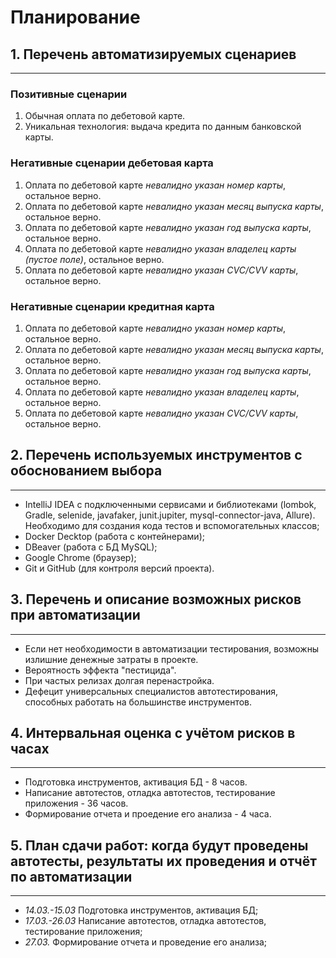 Планирование
==================

## 1. Перечень автоматизируемых сценариев ##
_____________________________________
### Позитивные сценарии

1. Обычная оплата по дебетовой карте.
2. Уникальная технология: выдача кредита по данным банковской карты.

### Негативные сценарии дебетовая карта
1. Оплата по дебетовой карте _невалидно указан номер карты_, остальное верно.
2. Оплата по дебетовой карте _невалидно указан месяц выпуска карты_, остальное верно.
3. Оплата по дебетовой карте _невалидно указан год выпуска карты_, остальное верно.
4. Оплата по дебетовой карте _невалидно указан владелец карты (пустое поле)_, остальное верно.
5. Оплата по дебетовой карте _невалидно указан CVC/CVV карты_, остальное верно.

### Негативные сценарии кредитная карта
1.  Оплата по дебетовой карте _невалидно указан номер карты_, остальное верно.
2. Оплата по дебетовой карте _невалидно указан месяц выпуска карты_, остальное верно.
3. Оплата по дебетовой карте _невалидно указан год выпуска карты_, остальное верно.
4. Оплата по дебетовой карте _невалидно указан владелец карты_, остальное верно.
5. Оплата по дебетовой карте _невалидно указан CVC/CVV карты_, остальное верно.

## 2. Перечень используемых инструментов с обоснованием выбора ##
____________________________________________________________________
- IntelliJ IDEA с подключенными сервисами и библиотеками (lombok, Gradle, selenide, javafaker, junit.jupiter, mysql-connector-java, Allure). Необходимо для создания кода тестов и вспомогательных классов;
- Docker Decktop (работа с контейнерами);
- DBeaver (работа с БД MySQL);
- Google Chrome (браузер);
- Git и GitHub (для контроля версий проекта).

## 3. Перечень и описание возможных рисков при автоматизации ##
________________________________________________________________
- Если нет необходимости в автоматизации тестирования, возможны излишние денежные затраты в проекте.
- Вероятность эффекта "пестицида".
- При частых релизах долгая перенастройка.
- Дефецит универсальных специалистов автотестирования, способных работать на большинстве инструментов.

## 4. Интервальная оценка с учётом рисков в часах ##
________________________________________________________
* Подготовка инструментов, активация БД - 8 часов.
* Написание автотестов, отладка автотестов, тестирование приложения  -  36 часов.
* Формирование отчета и проедение его анализа - 4 часа.

## 5. План сдачи работ: когда будут проведены автотесты, результаты их проведения и отчёт по автоматизации ##
_______________________________________________________________________________________________________________
- _14.03.-15.03_ Подготовка инструментов, активация БД;
- _17.03.-26.03_ Написание автотестов, отладка автотестов, тестирование приложения;
- _27.03._ Формирование отчета и проведение его анализа;